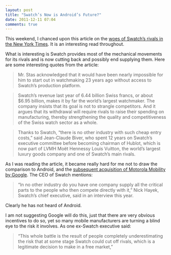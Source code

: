 ```yaml
---
layout: post
title: "Swatch’s Now is Android’s Future?"
date: 2011-12-11 07:04
comments: true
---
```


This weekend, I chanced upon this article on the [woes of Swatch’s rivals in the New York Times](http://www.nytimes.com/2011/12/10/business/swatch-group-to-trim-sales-of-watch-parts-to-rivals.html). It is an interesting read throughout. 

What is interesting is Swatch provides most of the mechanical movements for its rivals and is now cutting back and possibly end supplying them. Here are some interesting quotes from the article:

> Mr. Stas acknowledged that it would have been nearly impossible for him to start out in watchmaking 23 years ago without access to Swatch’s production platform.

> Swatch’s revenue last year of 6.44 billion Swiss francs, or about $6.95 billion, makes it by far the world’s largest watchmaker. The company insists that its goal is not to strangle competitors. And it argues that its withdrawal will require rivals to raise their spending on manufacturing, thereby strengthening the quality and competitiveness of the Swiss watch sector as a whole.

> Thanks to Swatch, “there is no other industry with such cheap entry costs,” said Jean-Claude Biver, who spent 12 years on Swatch’s executive committee before becoming chairman of Hublot, which is now part of LVMH Moët Hennessy Louis Vuitton, the world’s largest luxury goods company and one of Swatch’s main rivals.

As I was reading the article, it became really hard for me not to draw the comparison to Android, and the [subsequent acquisition of Motorola Mobility by Google](http://www.engadget.com/2011/08/15/editorial-engadget-on-googles-motorola-mobility-acquisition/). The CEO of Swatch mentions:

> “In no other industry do you have one company supply all the critical parts to the people who then compete directly with it,” Nick Hayek, Swatch’s chief executive, said in an interview this year. 

Clearly he has not heard of Android. 

I am not suggesting Google will do this, just that there are very obvious incentives to do so, yet so many mobile manufacturers are turning a blind eye to the risk it involves. As one ex-Swatch executive said:

> “This whole battle is the result of people completely underestimating the risk that at some stage Swatch could cut off rivals, which is a legitimate decision to make in a free market,”


